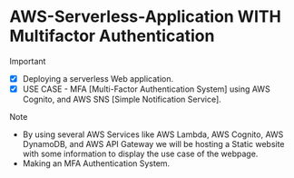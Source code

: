 # AWS-Serverless-Application WITH Multifactor Authentication

> [!IMPORTANT]
> + [x] Deploying a serverless Web application.
> + [x] USE CASE - MFA [Multi-Factor Authentication System] using AWS Cognito, and AWS SNS [Simple Notification Service].

> [!NOTE]
> + By using several AWS Services like AWS Lambda, AWS Cognito, AWS DynamoDB, and AWS API Gateway we will be hosting a Static website with some information to display the use case of the webpage.
> + Making an MFA Authentication System.
